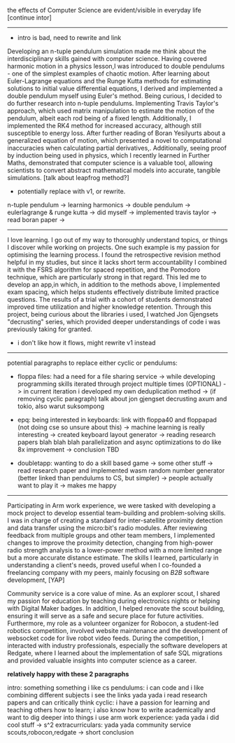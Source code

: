 the effects of Computer Science are evident/visible in everyday life [continue intor]


--------------------------

- intro is bad, need to rewrite and link

Developing an n-tuple pendulum simulation made me think about the interdisciplinary skills gained with computer science. Having covered harmonic motion in a physics lesson,I was introduced to double pendulums - one of the simplest examples of chaotic motion. After learning about Euler-Lagrange equations and the Runge Kutta methods for estimating solutions to initial value differential equations, I derived and implemented a double pendulum myself using Euler's method. Being curious, I decided to do further research into n-tuple pendulums. Implementing Travis Taylor's approach, which used matrix manipulation to estimate the motion of the pendulum, albeit each rod being of a fixed length. Additionally, I implemented the RK4 method for increased accuracy, although still susceptible to energy loss. After further reading of Boran Yesilyurts about a generalized equation of motion, which presented a novel to computational inaccuracies when calculating partial derivatives,. Additionally, seeing proof by induction being used in physics, which I recently learned in Further Maths, demonstrated that computer science is a valuable tool, allowing scientists to convert abstract mathematical models into accurate, tangible simulations. [talk about leapfrog method?]

- potentially replace with v1, or rewrite.


n-tuple pendulum -> learning harmonics -> double pendulum -> eulerlagrange & runge kutta -> did myself -> implemented travis taylor -> read boran paper ->

--------------------------------------------------------------


I love learning. I go out of my way to thoroughly understand topics, or  things I discover while working on projects. One such example is my passion for optimising the learning process. I found the retrospective revision method helpful in my studies, but since it lacks short term accountability I combined it with the FSRS algorithm for spaced repetition, and the Pomodoro technique, which are particularly strong in that regard. This led me to develop an app,in which, in addition to the methods above, I implemented exam spacing, which helps students effectively distribute limited practice questions. The results of a trial with a cohort of students demonstrated improved time utilization and higher knowledge retention. Through this project, being curious about the libraries i used, I watched Jon Gjengsets "decrusting" series,  which provided deeper understandings of code i was previously taking for granted.


- i don't like how it flows, might rewrite v1 instead
-------------------------------------------------------------

potential paragraphs to replace either cyclic or pendulums:

- floppa files: had a need for a file sharing service -> while developing programming skills iterated through project multiple times (OPTIONAL) -> in current iteration i developed my own deduplication method -> (if removing cyclic paragraph) talk about jon gjengset decrusting axum and tokio, also warut suksompong

- epq: being interested in keyboards: link with floppa40 and floppapad (not doing cse so unsure about this) -> machine learning is really interesting -> created keyboard layout generator -> reading research papers blah blah blah parallelization and async optimizations to do like 8x improvement -> conclusion TBD

- doubletapp: wanting to do a skill based game -> some other stuff -> read research paper and implemented wasm random number generator (better linked than pendulums to CS, but simpler) -> people actually want to play it -> makes me happy




---------------------

Participating in Arm work experience, we were tasked with developing a mock project to develop essential team-building and problem-solving skills. I was in charge of creating a standard for inter-satellite proximity detection and data transfer using the micro:bit's radio modules. After reviewing feedback from multiple groups and other team members, I implemented changes to improve the proximity detection, changing from high-power radio strength analysis to a lower-power method with a more limited range but a more accurate distance estimate. The skills I learned, particularly in understanding a client's needs, proved useful when I co-founded a freelancing company with my peers, mainly focusing on *B2B* software development, [YAP]

Community service is a core value of mine. As an explorer scout, I shared my passion for education by teaching during electronics nights or helping with Digital Maker badges. In addition, I helped renovate the scout building, ensuring it will serve as a safe and secure place for future  activities. Furthermore, my role as a volunteer organizer for Robocon, a student-led robotics competition, involved website maintenance and the development of websocket code for live robot video feeds. During the competition, I interacted with industry professionals, especially the software developers at Redgate, where I learned about the implementation of safe SQL migrations and provided valuable insights into computer science as a career.

**relatively happy with these 2 paragraphs**


intro: something something i like cs pendulums: i can code and i like combining different subjects i see the links yada yada i read research papers and can critically think cyclic: i have a passion for learning and teaching others how to learn; i also know how to write academically and want to dig deeper into things i use arm work experience: yada yada i did cool stuff -> s^2 extracurriculars: yada yada community service scouts,robocon,redgate -> short conclusion